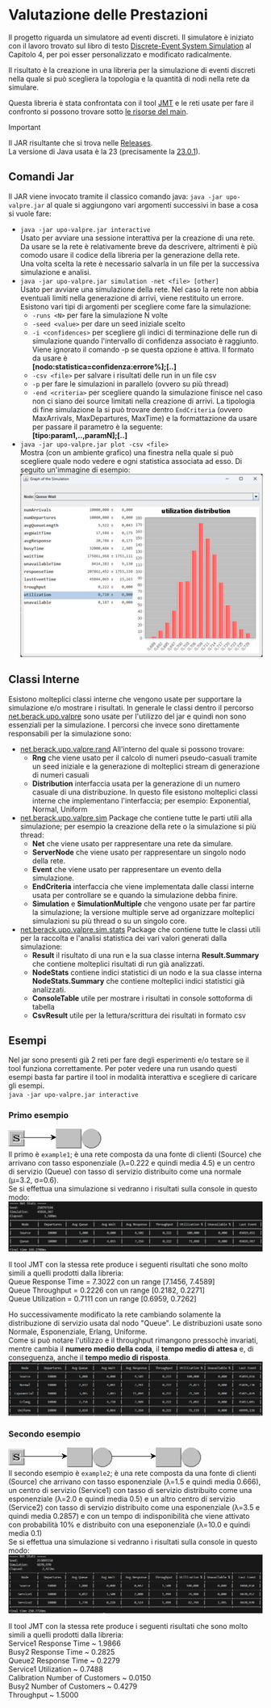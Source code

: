 # Valutazione delle Prestazioni

Il progetto riguarda un simulatore ad eventi discreti.
Il simulatore è iniziato con il lavoro trovato sul libro di testo [Discrete-Event System Simulation](https://www.pearson.com/en-us/subject-catalog/p/discrete-event-system-simulation/P200000003161/9780136062127) al Capitolo 4, per poi esser personalizzato e modificato radicalmente.

Il risultato è la creazione in una libreria per la simulazione di eventi discreti nella quale si può scegliera la topologia e la quantità di nodi nella rete da simulare.

Questa libreria è stata confrontata con il tool [JMT](https://jmt.sourceforge.net/Download.html) e le reti usate per fare il confronto si possono trovare sotto [le risorse del main](https://github.com/Berack96/upo-valpre/tree/main/src/main/resources).

> [!IMPORTANT]
> Il JAR risultante che si trova nelle [Releases](https://github.com/Berack96/upo-valpre/releases).\
> La versione di Java usata è la 23 (precisamente la [23.0.1](https://www.oracle.com/java/technologies/javase/jdk23-archive-downloads.html)).

## Comandi Jar

Il JAR viene invocato tramite il classico comando java: `java -jar upo-valpre.jar` al quale si aggiungono vari argomenti successivi in base a cosa si vuole fare:

* `java -jar upo-valpre.jar interactive`\
Usato per avviare una sessione interattiva per la creazione di una rete. Da usare se la rete è relativamente breve da descrivere, altrimenti è più comodo usare il codice della libreria per la generazione della rete.\
Una volta scelta la rete è necessario salvarla in un file per la successiva simulazione e analisi.
* `java -jar upo-valpre.jar simulation -net <file> [other]`\
Usato per avviare una simulazione della rete. Nel caso la rete non abbia eventuali limiti nella generazione di arrivi, viene restituito un errore.
Esistono vari tipi di argomenti per scegliere come fare la simulazione:
  * `-runs <N>` per fare la simulazione N volte
  * `-seed <value>` per dare un seed iniziale scelto
  * `-i <confidences>` per scegliere gli indici di terminazione delle run di simulazione quando l'intervallo di confidenza associato è raggiunto. Viene ignorato il comando -p se questa opzione è attiva. Il formato da usare è\
  **\[nodo:statistica=confidenza:errore%\];\[..\]**
  * `-csv <file>` per salvare i risultati delle run in un file csv
  * `-p` per fare le simulazioni in parallelo (ovvero su più thread)
  * `-end <criteria>` per scegliere quando la simulazione finisce nel caso non ci siano dei source limitati nella creazione di arrivi. La tipologia di fine simulazione la si può trovare dentro `EndCriteria` (ovvero MaxArrivals, MaxDepartures, MaxTime) e la formattazione da usare per passare il parametro è la seguente:\
  **\[tipo:param1,..,paramN\];\[..\]**
* `java -jar upo-valpre.jar plot -csv <file>`\
Mostra (con un ambiente grafico) una finestra nella quale si può scegliere quale nodo vedere e ogni statistica associata ad esso. Di seguito un'immagine di esempio:\
![1738603552417](image/README/1738603552417.png)

## Classi Interne

Esistono molteplici classi interne che vengono usate per supportare la simulazione e/o mostrare i risultati. In generale le classi dentro il percorso [net.berack.upo.valpre](src/main/java/net/berack/upo/valpre) sono usate per l'utilizzo del jar e quindi non sono essenziali per la simulazione.
I percorsi che invece sono direttamente responsabili per la simulazione sono:
- [net.berack.upo.valpre.rand](src/main/java/net/berack/upo/valpre/rand) All'interno del quale si possono trovare:
  - **Rng** che viene usato per il calcolo di numeri pseudo-casuali tramite un seed iniziale e la generazione di molteplici stream di generazione di numeri casuali
  - **Distribution** interfaccia usata per la generazione di un numero casuale di una distribuzione. In questo file esistono molteplici classi interne che implementano l'interfaccia; per esempio: Exponential, Normal, Uniform
- [net.berack.upo.valpre.sim](src/main/java/net/berack/upo/valpre/sim) Package che contiene tutte le parti utili alla simulazione; per esempio la creazione della rete o la simulazione si più thread:
  - **Net** che viene usato per rappresentare una rete da simulare.
  - **ServerNode** che viene usato per rappresentare un singolo nodo della rete.
  - **Event** che viene usato per rappresentare un evento della simulazione.
  - **EndCriteria** interfaccia che viene implementata dalle classi interne usata per controllare se e quando la simulazione debba finire.
  - **Simulation** e **SimulationMultiple** che vengono usate per far partire la simulazione; la versione multiple serve ad organizzare molteplici simulazioni su più thread o su un singolo core.
- [net.berack.upo.valpre.sim.stats](src/main/java/net/berack/upo/valpre/sim/stats) Package che contiene tutte le classi utili per la raccolta e l'analisi statistica dei vari valori generati dalla simulazione:
  - **Result** il risultato di una run e la sua classe interna **Result.Summary** che contiene molteplici risultati di run già analizzati.
  - **NodeStats** contiene indici statistici di un nodo e la sua classe interna **NodeStats.Summary** che contiene molteplici indici statistici già analizzati.
  - **ConsoleTable** utile per mostrare i risultati in console sottoforma di tabella
  - **CsvResult** utile per la lettura/scrittura dei risultati in formato csv

## Esempi

Nel jar sono presenti già 2 reti per fare degli esperimenti e/o testare se il tool funziona correttamente. Per poter vedere una run usando questi esempi basta far partire il tool in modalità interattiva e scegliere di caricare gli esempi.\
`java -jar upo-valpre.jar interactive`

### Primo esempio
![1741862746304](image/README/1741862746304.png)\
Il primo è `example1`; è una rete composta da una fonte di clienti (Source) che arrivano con tasso esponenziale (λ=0.222 e quindi media 4.5) e un centro di servizio (Queue) con tasso di servizio distribuito come una normale (μ=3.2, σ=0.6).\
Se si effettua una simulazione si vedranno i risultati sulla console in questo modo:
![1741860064265](image/README/1741860064265.png)

Il tool JMT con la stessa rete produce i seguenti risultati che sono molto simili a quelli prodotti dalla libreria:\
Queue Response Time = 7.3022 con un range [7.1456, 7.4589]\
Queue Throughput = 0.2226 con un range [0.2182, 0.2271]\
Queue Utilization = 0.7111 con un range [0.6959, 0.7262]

Ho successivamente modificato la rete cambiando solamente la distribuzione di servizio usata dal nodo "Queue". Le distribuzioni usate sono Normale, Esponenziale, Erlang, Uniforme.\
Come si può notare l'utilizzo e il throughput rimangono pressochè invariati, mentre cambia il **numero medio della coda**, il **tempo medio di attesa** e, di conseguenza, anche il **tempo medio di risposta**.\
![1742150755381](image/README/1742150755381.png)

### Secondo esempio
![1741863043733](image/README/1741863043733.png)\
Il secondo esempio è `example2`; è una rete composta da una fonte di clienti (Source) che arrivano con tasso esponenziale (λ=1.5 e quindi media 0.666), un centro di servizio (Service1) con tasso di servizio distribuito come una esponenziale (λ=2.0 e quindi media 0.5) e un altro centro di servizio (Service2) con tasso di servizio distribuito come una esponenziale (λ=3.5 e quindi media 0.2857) e con un tempo di indisponibilità che viene attivato con probabilità 10% e distribuito con una eseponenziale (λ=10.0 e quindi media 0.1)\
Se si effettua una simulazione si vedranno i risultati sulla console in questo modo:
![1741862486547](image/README/1741862486547.png)

Il tool JMT con la stessa rete produce i seguenti risultati che sono molto simili a quelli prodotti dalla libreria:\
Service1 Response Time ~ 1.9866\
Busy2 Response Time ~ 0.2825\
Queue2 Response Time ~ 0.2279\
Service1 Utilization ~ 0.7488\
Calibration Number of Customers ~ 0.0150\
Busy2 Number of Customers ~ 0.4279\
Throughput ~ 1.5000
